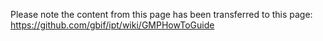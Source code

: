 Please note the content from this page has been transferred to this page: https://github.com/gbif/ipt/wiki/GMPHowToGuide 


